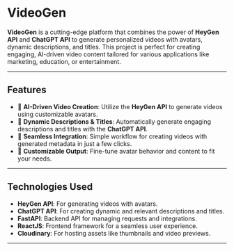 # VideoGen

**VideoGen** is a cutting-edge platform that combines the power of **HeyGen API** and **ChatGPT API** to generate personalized videos with avatars, dynamic descriptions, and titles. This project is perfect for creating engaging, AI-driven video content tailored for various applications like marketing, education, or entertainment.

---

## Features

- 🌟 **AI-Driven Video Creation**: Utilize the **HeyGen API** to generate videos using customizable avatars.
- 📝 **Dynamic Descriptions & Titles**: Automatically generate engaging descriptions and titles with the **ChatGPT API**.
- 🔗 **Seamless Integration**: Simple workflow for creating videos with generated metadata in just a few clicks.
- 🚀 **Customizable Output**: Fine-tune avatar behavior and content to fit your needs.

---

## Technologies Used

- **HeyGen API**: For generating videos with avatars.
- **ChatGPT API**: For creating dynamic and relevant descriptions and titles.
- **FastAPI**: Backend API for managing requests and integrations.
- **ReactJS**: Frontend framework for a seamless user experience.
- **Cloudinary**: For hosting assets like thumbnails and video previews.

---
